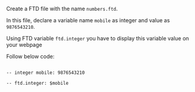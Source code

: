 Create a FTD file with the name `numbers.ftd`.

In this file, declare a variable name `mobile` as integer and value as `9876543210`.

Using FTD variable `ftd.integer` you have to display this variable value on your webpage

Follow below code:

```

-- integer mobile: 9876543210

-- ftd.integer: $mobile

```
